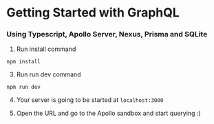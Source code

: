 # Getting Started with GraphQL
### Using Typescript, Apollo Server, Nexus, Prisma and SQLite

1. Run install command

```
npm install
```
3. Run run dev command
```
npm run dev
```
4. Your server is going to be started at `localhost:3000`

5. Open the URL and go to the Apollo sandbox and start querying :)

